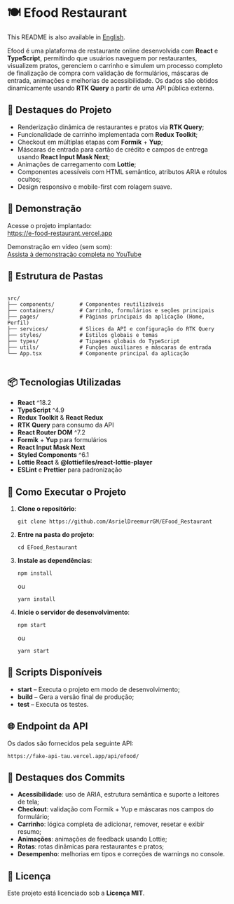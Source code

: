 <div>
  <h1>🍽️ Efood Restaurant</h1>
  <p>
    This README is also available in <a href="./README.md">English</a>.
  </p>
  <p>
    Efood é uma plataforma de restaurante online desenvolvida com <strong>React</strong> e
    <strong>TypeScript</strong>, permitindo que usuários naveguem por restaurantes, visualizem pratos,
    gerenciem o carrinho e simulem um processo completo de finalização de compra com validação de formulários,
    máscaras de entrada, animações e melhorias de acessibilidade. Os dados são obtidos dinamicamente usando
    <strong>RTK Query</strong> a partir de uma API pública externa.
  </p>
  <h2>📌 Destaques do Projeto</h2>
  <ul>
    <li>Renderização dinâmica de restaurantes e pratos via <strong>RTK Query</strong>;</li>
    <li>Funcionalidade de carrinho implementada com <strong>Redux Toolkit</strong>;</li>
    <li>Checkout em múltiplas etapas com <strong>Formik</strong> + <strong>Yup</strong>;</li>
    <li>Máscaras de entrada para cartão de crédito e campos de entrega usando <strong>React Input Mask Next</strong>;</li>
    <li>Animações de carregamento com <strong>Lottie</strong>;</li>
    <li>Componentes acessíveis com HTML semântico, atributos ARIA e rótulos ocultos;</li>
    <li>Design responsivo e mobile-first com rolagem suave.</li>
  </ul>
  <h2>🚀 Demonstração</h2>
  <p>
    Acesse o projeto implantado:<br>
    <a href="https://e-food-restaurant.vercel.app" target="_blank">https://e-food-restaurant.vercel.app</a>
  </p>
  <p>
    Demonstração em vídeo (sem som):<br>
    <a href="https://www.youtube.com/watch?v=dnK2-_QMqaU" target="_blank">Assista à demonstração completa no YouTube</a>
  </p>
  <h2>📂 Estrutura de Pastas</h2>
  <pre><code>
src/
├── components/        # Componentes reutilizáveis
├── containers/        # Carrinho, formulários e seções principais
├── pages/             # Páginas principais da aplicação (Home, Perfil)
├── services/          # Slices da API e configuração do RTK Query
├── styles/            # Estilos globais e temas
├── types/             # Tipagens globais do TypeScript
├── utils/             # Funções auxiliares e máscaras de entrada
└── App.tsx            # Componente principal da aplicação
  </code></pre>
  <h2>📦 Tecnologias Utilizadas</h2>
  <ul>
    <li><strong>React</strong> ^18.2</li>
    <li><strong>TypeScript</strong> ^4.9</li>
    <li><strong>Redux Toolkit</strong> & <strong>React Redux</strong></li>
    <li><strong>RTK Query</strong> para consumo da API</li>
    <li><strong>React Router DOM</strong> ^7.2</li>
    <li><strong>Formik</strong> + <strong>Yup</strong> para formulários</li>
    <li><strong>React Input Mask Next</strong></li>
    <li><strong>Styled Components</strong> ^6.1</li>
    <li><strong>Lottie React</strong> & <strong>@lottiefiles/react-lottie-player</strong></li>
    <li><strong>ESLint</strong> e <strong>Prettier</strong> para padronização</li>
  </ul>
  <h2>🧪 Como Executar o Projeto</h2>
  <ol>
    <li>
      <strong>Clone o repositório</strong>:
      <pre><code>git clone https://github.com/AsrielDreemurrGM/EFood_Restaurant</code></pre>
    </li>
    <li>
      <strong>Entre na pasta do projeto</strong>:
      <pre><code>cd EFood_Restaurant</code></pre>
    </li>
    <li>
      <strong>Instale as dependências</strong>:
      <pre><code>npm install</code></pre>
      ou
      <pre><code>yarn install</code></pre>
    </li>
    <li>
      <strong>Inicie o servidor de desenvolvimento</strong>:
      <pre><code>npm start</code></pre>
      ou
      <pre><code>yarn start</code></pre>
    </li>
  </ol>
  <h2>🔧 Scripts Disponíveis</h2>
  <ul>
    <li><strong>start</strong> – Executa o projeto em modo de desenvolvimento;</li>
    <li><strong>build</strong> – Gera a versão final de produção;</li>
    <li><strong>test</strong> – Executa os testes.</li>
  </ul>
  <h2>🌐 Endpoint da API</h2>
  <p>
    Os dados são fornecidos pela seguinte API:
    <pre><code>https://fake-api-tau.vercel.app/api/efood/</code></pre>
  </p>
  <h2>📌 Destaques dos Commits</h2>
  <ul>
    <li><strong>Acessibilidade</strong>: uso de ARIA, estrutura semântica e suporte a leitores de tela;</li>
    <li><strong>Checkout</strong>: validação com Formik + Yup e máscaras nos campos do formulário;</li>
    <li><strong>Carrinho</strong>: lógica completa de adicionar, remover, resetar e exibir resumo;</li>
    <li><strong>Animações</strong>: animações de feedback usando Lottie;</li>
    <li><strong>Rotas</strong>: rotas dinâmicas para restaurantes e pratos;</li>
    <li><strong>Desempenho</strong>: melhorias em tipos e correções de warnings no console.</li>
  </ul>
  <h2>📜 Licença</h2>
  <p>Este projeto está licenciado sob a <strong>Licença MIT</strong>.</p>
</div>
